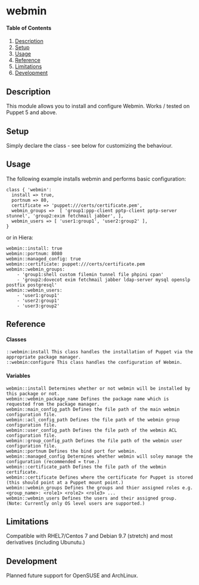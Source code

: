 # webmin

#### Table of Contents

1. [Description](#description)
1. [Setup](#setup)
1. [Usage](#usage)
1. [Reference](#reference)
1. [Limitations](#limitations)
1. [Development](#development)

## Description

This module allows you to install and configure Webmin. Works / tested on Puppet 5 and above.

## Setup

Simply declare the class - see below for customizing the behaviour.

## Usage

The following example installs webmin and performs basic configuration:

```
class { 'webmin':
  install => true,
  portnum => 80,
  certificate => 'puppet:///certs/certificate.pem',
  webmin_groups =>  [ 'group1:ppp-client pptp-client pptp-server stunnel', 'group2:exim fetchmail jabber', ],
  webmin_users => [ 'user1:group1', 'user2:group2' ],
}
```

or in Hiera:

```
webmin::install: true
webmin::portnum: 8080
webmin::managed_config: true
webmin::certificate: puppet:///certs/certificate.pem
webmin::webmin_groups:
    - 'group1:shell custom filemin tunnel file phpini cpan'
    - 'group2:dovecot exim fetchmail jabber ldap-server mysql openslp postfix postgresql'
webmin::webmin_users:
    - 'user1:group1'
    - 'user2:group1'
    - 'user3:group2'
```

## Reference

#### Classes
```
::webmin:install This class handles the installation of Puppet via the appropriate package manager.
::webmin:configure This class handles the configuration of Webmin.
```

#### Variables
```
webmin::install Determines whether or not webmin will be installed by this package or not.
webmin::webmin_package_name Defines the package name which is requested from the package manager.
webmin::main_config_path Defines the file path of the main webmin configuration file.
webmin::acl_config_path Defines the file path of the webmin group configuration file.
webmin::user_config_path Defines the file path of the webmin ACL configuration file.
webmin::group_config_path Defines the file path of the webmin user configuration file.
webmin::portnum Defines the bind port for webmin.
webmin::managed_config Determines whether webmin will soley manage the configuration (recommended = true.)
webmin::certificate_path Defines the file path of the webmin certificate.
webmin::certificate Defines where the certificate for Puppet is stored (this should point at a Puppet mount point.)
webmin::webmin_groups Defines the groups and thier assigned roles e.g. <group_name>: <role1> <role2> <role3> ...
webmin::webmin_users Defines the users and their assigned group. (Note: Currently only OS level users are supported.)
```

## Limitations

Compatible with RHEL7/Centos 7 and Debian 9.7 (stretch) and most derivatives (including Ubunutu.)

## Development

Planned future support for OpenSUSE and ArchLinux.
